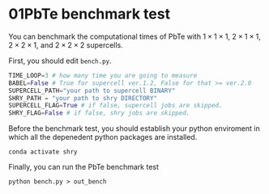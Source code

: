 # 01PbTe benchmark test
You can benchmark the computational times of PbTe with $1\times1\times1$, $2\times1\times1$, $2\times2\times1$, and $2\times2\times2$ supercells.

First, you should edit ``bench.py``.

```pyhthon:bench.py
TIME_LOOP=3 # how many time you are going to measure
BABEL=False # True for supercell ver.1.2, False for that >= ver.2.0
SUPERCELL_PATH="your path to supercell BINARY"
SHRY_PATH = "your path to shry DIRECTORY"
SUPERCELL_FLAG=True # if false, supercell jobs are skipped.
SHRY_FLAG=False # if false, shry jobs are skipped.
```

Before the benchmark test, you should establish your python enviroment in which all the depenedent python packages are installed.

```bash:
conda activate shry
```

Finally, you can run the PbTe benchmark test

```bash:
python bench.py > out_bench
```
